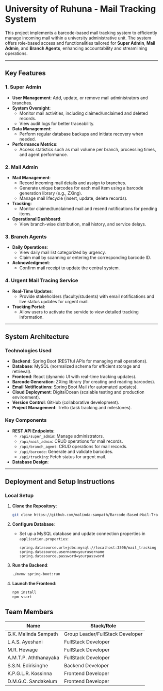 # University of Ruhuna - Mail Tracking System

This project implements a barcode-based mail tracking system to efficiently manage incoming mail within a university administrative unit. The system offers role-based access and functionalities tailored for **Super Admin**, **Mail Admin**, and **Branch Agents**, enhancing accountability and streamlining operations.

---

## Key Features

### 1. **Super Admin**

- **User Management**: Add, update, or remove mail administrators and branches.
- **System Oversight**:
  - Monitor mail activities, including claimed/unclaimed and deleted records.
  - View audit logs for better traceability.
- **Data Management**:
  - Perform regular database backups and initiate recovery when needed.
- **Performance Metrics**:
  - Access statistics such as mail volume per branch, processing times, and agent performance.

### 2. **Mail Admin**

- **Mail Management**:
  - Record incoming mail details and assign to branches.
  - Generate unique barcodes for each mail item using a barcode generation library (e.g., ZXing).
  - Manage mail lifecycle (insert, update, delete records).
- **Tracking**:
  - Monitor claimed/unclaimed mail and resend notifications for pending items.
- **Operational Dashboard**:
  - View branch-wise distribution, mail history, and service delays.

### 3. **Branch Agents**

- **Daily Operations**:
  - View daily mail list categorized by urgency.
  - Claim mail by scanning or entering the corresponding barcode ID.
- **Acknowledgment**:
  - Confirm mail receipt to update the central system.

### 4. **Urgent Mail Tracing Service**

- **Real-Time Updates**:
  - Provide stakeholders (faculty/students) with email notifications and live status updates for urgent mail.
- **Tracking Portal**:
  - Allow users to activate the servide to view detailed tracking information.

---

## System Architecture

### **Technologies Used**

- **Backend**: Spring Boot (RESTful APIs for managing mail operations).
- **Database**: MySQL (normalized schema for efficient storage and retrieval).
- **Frontend**: React (dynamic UI with real-time tracking updates).
- **Barcode Generation**: ZXing library (for creating and reading barcodes).
- **Email Notifications**: Spring Boot Mail (for automated updates).
- **Cloud Deployment**: DigitalOcean (scalable testing and production environment).
- **Version Control**: GitHub (collaborative development).
- **Project Management**: Trello (task tracking and milestones).

### **Key Components**

- **REST API Endpoints**:
  - `/api/super_admin`: Manage administrators.
  - `/api/mail_admin`: CRUD operations for mail records.
  - `/api/branch_agent`: CRUD operations for mail records.
  - `/api/barcode`: Generate and validate barcodes.
  - `/api/tracking`: Fetch status for urgent mail.
- **Database Design**:

---

## Deployment and Setup Instructions

### **Local Setup**

1. **Clone the Repository**:

   ```bash
   git clone https://github.com/malinda-sampath/Barcode-Based-Mail-Tracking-System.git
   ```

2. **Configure Database**:

   - Set up a MySQL database and update connection properties in `application.properties`:
     ```properties
     spring.datasource.url=jdbc:mysql://localhost:3306/mail_tracking
     spring.datasource.username=yourusername
     spring.datasource.password=yourpassword
     ```

3. **Run the Backend**:

   ```bash
   ./mvnw spring-boot:run
   ```

4. **Launch the Frontend**:

   ```bash
   npm install
   npm start
   ```

## Team Members

| Name                  | Stack/Role                       |
| --------------------- | -------------------------------- |
| G.K. Malinda Sampath  | Group Leader/FullStack Developer |
| L.A.S. Ayeshani       | FullStack Developer              |
| M.R. Hewage           | FullStack Developer              |
| A.M.T.P. Aththanayaka | FullStack Developer              |
| S.S.N. Edirisinghe    | Backend Developer                |
| K.P.G.L.R. Kossinna   | Frontend Developer               |
| D.M.G.C. Sandakelum   | Frontend Developer               |
